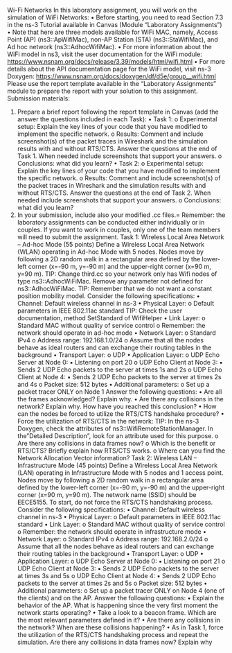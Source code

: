 Wi-Fi Networks
In this laboratory assignment, you will work on the simulation of WiFi Networks:
• Before starting, you need to read Section 7.3 in the ns-3 Tutorial available in Canvas (Module
“Laboratory Assignments”)
• Note that here are three models available for WiFi MAC, namely, Access Point (AP)
(ns3::ApWifiMac), non-AP Station (STA) (ns3::StaWifiMac), and Ad hoc network
(ns3::AdhocWifiMac).
• For more information about the WiFi model in ns3, visit the user documentation for the WiFi module:
https://www.nsnam.org/docs/release/3.39/models/html/wifi.html
• For more details about the API documentation page for the WiFi model, visit ns-3 Doxygen:
https://www.nsnam.org/docs/doxygen/df/d5e/group__wifi.html
Please use the report template available in the “Laboratory Assignments” module to prepare the
report with your solution to this assignment.
Submission materials:
1. Prepare a brief report following the report template in Canvas (add the answer the questions
included in each Task):
• Task 1:
o Experimental setup: Explain the key lines of your code that you have modified to
implement the specific network.
o Results: Comment and include screenshot(s) of the packet traces in Wireshark
and the simulation results with and without RTS/CTS.
Answer the questions at the end of Task 1. When needed include screenshots
that support your answers.
o Conclusions: what did you learn?
• Task 2:
o Experimental setup: Explain the key lines of your code that you have modified to
implement the specific network.
o Results: Comment and include screenshot(s) of the packet traces in Wireshark
and the simulation results with and without RTS/CTS.
Answer the questions at the end of Task 2. When needed include screenshots
that support your answers.
o Conclusions: what did you learn?
2. In your submission, include also your modified .cc files.=
Remember: the laboratory assignments can be conducted either individually or in couples. If you want to
work in couples, only one of the team members will need to submit the assignment.
Task 1: Wireless Local Area Network – Ad-hoc Mode (55 points)
Define a Wireless Local Area Network (WLAN) operating in Ad-hoc Mode with 5 nodes. Nodes move by
following a 2D random walk in a rectangular area defined by the lower-left corner (x=-90 m, y=-90 m) and
the upper-right corner (x=90 m, y=90 m).
TIP: Change third.cc so your network only has Wifi nodes of type ns3::AdhocWiFiMac. Remove any
parameter not defined for ns3::AdhocWiFiMac.
TIP: Remember that we do not want a constant position mobility model.
Consider the following specifications:
• Channel: Default wireless channel in ns-3
• Physical Layer:
o Default parameters in IEEE 802.11ac standard
TIP: Check the user documentation, method SetStandard of WifiHelper
• Link Layer:
o Standard MAC without quality of service control
o Remember: the network should operate in ad-hoc mode
• Network Layer:
o Standard IPv4
o Address range: 192.168.1.0/24
o Assume that all the nodes behave as ideal routers and can exchange their routing tables
in the background
• Transport Layer:
o UDP
• Application Layer:
o UDP Echo Server at Node 0:
▪ Listening on port 20
o UDP Echo Client at Node 3:
▪ Sends 2 UDP Echo packets to the server at times 1s and 2s
o UDP Echo Client at Node 4:
▪ Sends 2 UDP Echo packets to the server at times 2s and 4s
o Packet size: 512 bytes
• Additional parameters:
o Set up a packet tracer ONLY on Node 1
Answer the following questions:
• Are all the frames acknowledged? Explain why.
• Are there any collisions in the network? Explain why. How have you reached this conclusion?
• How can the nodes be forced to utilize the RTS/CTS handshake procedure?
• Force the utilization of RTS/CTS in the network:
TIP: In the ns-3 Doxygen, check the attributes of ns3::WifiRemoteStationManager. In the”Detailed
Description”, look for an attribute used for this purpose.
o Are there any collisions in data frames now?
o Which is the benefit or RTS/CTS? Briefly explain how RTS/CTS works.
o Where can you find the Network Allocation Vector information?
Task 2: Wireless LAN – Infrastructure Mode (45 points)
Define a Wireless Local Area Network (LAN) operating in Infrastructure Mode with 5 nodes and 1
access point. Nodes move by following a 2D random walk in a rectangular area defined by the lower-left
corner (x=-90 m, y=-90 m) and the upper-right corner (x=90 m, y=90 m). The network name (SSID) should
be EECE5155. To start, do not force the RTS/CTS handshaking process. Consider the following
specifications:
• Channel: Default wireless channel in ns-3
• Physical Layer:
o Default parameters in IEEE 802.11ac standard
• Link Layer:
o Standard MAC without quality of service control
o Remember: the network should operate in infrastructure mode
• Network Layer:
o Standard IPv4
o Address range: 192.168.2.0/24
o Assume that all the nodes behave as ideal routers and can exchange their routing tables
in the background
• Transport Layer:
o UDP
• Application Layer:
o UDP Echo Server at Node 0:
▪ Listening on port 21
o UDP Echo Client at Node 3:
▪ Sends 2 UDP Echo packets to the server at times 3s and 5s
o UDP Echo Client at Node 4:
▪ Sends 2 UDP Echo packets to the server at times 2s and 5s
o Packet size: 512 bytes
• Additional parameters:
o Set up a packet tracer ONLY on Node 4 (one of the clients) and on the AP.
Answer the following questions:
• Explain the behavior of the AP. What is happening since the very first moment the network starts
operating?
• Take a look to a beacon frame. Which are the most relevant parameters defined in it?
• Are there any collisions in the network? When are these collisions happening?
• As in Task 1, force the utilization of the RTS/CTS handshaking process and repeat the
simulation. Are there any collisions in data frames now? Explain why
